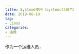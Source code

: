 ```yaml
---
title: Systemd使用（systemctl命令）
date: 2019-06-18
tag: 
- Linux
categories:
- 运维
---
```

作为一个运维人员，
<!--more-->
<!--stackedit_data:
eyJoaXN0b3J5IjpbLTU1ODUwODIwMV19
-->
